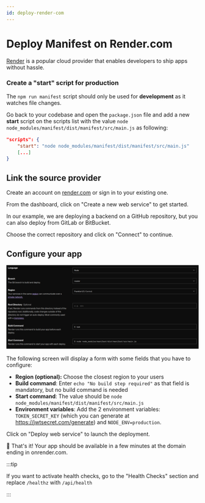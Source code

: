 ```yaml
---
id: deploy-render-com
---
```


# Deploy Manifest on Render.com

[Render](https://render.com) is a popular cloud provider that enables developers to ship apps without hassle.

### Create a "start" script for production

The `npm run manifest` script should only be used for **development** as it watches file changes.

Go back to your codebase and open the `package.json` file and add a new **start** script on the scripts list with the value `node node_modules/manifest/dist/manifest/src/main.js` as following:

```json title="package.json"
"scripts": {
    "start": "node node_modules/manifest/dist/manifest/src/main.js"
    [...]
}
```

## Link the source provider

Create an account on [render.com](https://render.com) or sign in to your existing one.

From the dashboard, click on "Create a new web service" to get started.

In our example, we are deploying a backend on a GitHub repository, but you can also deploy from GitLab or BitBucket.

Choose the correct repository and click on "Connect" to continue.

## Configure your app

![Render.com configuration](./assets/images/deploy/render1.png)

The following screen will display a form with some fields that you have to configure:

- **Region (optional):** Choose the closest region to your users
- **Build command**: Enter `echo "No build step required"` as that field is mandatory, but no build command is needed
- **Start command**: The value should be `node node_modules/manifest/dist/manifest/src/main.js`
- **Environment variables**: Add the 2 environment variables: `TOKEN_SECRET_KEY` (which you can generate at https://jwtsecret.com/generate) and `NODE_ENV=production`.

Click on "Deploy web service" to launch the deployment.

🎉 That's it! Your app should be available in a few minutes at the domain ending in onrender.com.

:::tip

If you want to activate health checks, go to the "Health Checks" section and replace `/healthz` with `/api/health`

:::
